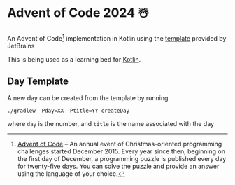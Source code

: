 # Advent of Code 2024 ☃️

An Advent of Code[^aoc] implementation in Kotlin using the [template][template] provided by JetBrains

This is being used as a learning bed for [Kotlin][docs].

[^aoc]:
    [Advent of Code][aoc] – An annual event of Christmas-oriented programming challenges started December 2015.
    Every year since then, beginning on the first day of December, a programming puzzle is published every day for twenty-five days.
    You can solve the puzzle and provide an answer using the language of your choice.

## Day Template
A new day can be created from the template by running
```shell
./gradlew -Pday=XX -Ptitle=YY createDay
```
where `day` is the number, and `title` is the name associated with the day

[aoc]: https://adventofcode.com
[docs]: https://kotlinlang.org/docs/home.html
[template]: https://github.com/kotlin-hands-on/advent-of-code-kotlin-template
